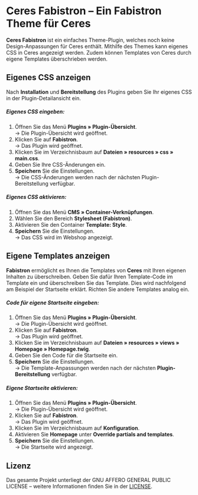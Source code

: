 # Ceres Fabistron – Ein Fabistron Theme für Ceres

**Ceres Fabistron** ist ein einfaches Theme-Plugin, welches noch keine Design-Anpassungen für Ceres enthält. Mithilfe des Themes kann eigenes CSS in Ceres angezeigt werden. Zudem können Templates von Ceres durch eigene Templates überschrieben werden.

## Eigenes CSS anzeigen

Nach **Installation** und **Bereitstellung** des Plugins geben Sie Ihr eigenes CSS in der Plugin-Detailansicht ein.

##### Eigenes CSS eingeben:

1. Öffnen Sie das Menü **Plugins » Plugin-Übersicht**.<br /> → Die Plugin-Übersicht wird geöffnet.
2. Klicken Sie auf **Fabistron**.<br /> → Das Plugin wird geöffnet.
3. Klicken Sie im Verzeichnisbaum auf **Dateien » resources » css » main.css**.
4. Geben Sie Ihre CSS-Änderungen ein.
5. **Speichern** Sie die Einstellungen.<br /> → Die CSS-Änderungen werden nach der nächsten Plugin-Bereitstellung verfügbar.

##### Eigenes CSS aktivieren:

1. Öffnen Sie das Menü **CMS » Container-Verknüpfungen**.
2. Wählen Sie den Bereich **Stylesheet (Fabistron)**.
3. Aktivieren Sie den Container **Template: Style**.
4. **Speichern** Sie die Einstellungen.<br /> → Das CSS wird im Webshop angezeigt.

## Eigene Templates anzeigen

**Fabistron** ermöglicht es Ihnen die Templates von **Ceres** mit Ihren eigenen Inhalten zu überschreiben. Geben Sie dafür Ihren Template-Code im Template ein und überschreiben Sie das Template. Dies wird nachfolgend am Beispiel der Startseite erklärt. Richten Sie andere Templates analog ein.

##### Code für eigene Startseite eingeben:

1. Öffnen Sie das Menü **Plugins » Plugin-Übersicht**.<br /> → Die Plugin-Übersicht wird geöffnet.
2. Klicken Sie auf **Fabistron**.<br /> → Das Plugin wird geöffnet.
3. Klicken Sie im Verzeichnisbaum auf **Dateien » resources » views » Homepage » Homepage.twig**.
4. Geben Sie den Code für die Startseite ein.
5. **Speichern** Sie die Einstellungen.<br /> → Die Template-Anpassungen werden nach der nächsten **Plugin-Bereitstellung** verfügbar.

##### Eigene Startseite aktivieren:

1. Öffnen Sie das Menü **Plugins » Plugin-Übersicht**.<br /> → Die Plugin-Übersicht wird geöffnet.
2. Klicken Sie auf **Fabistron**.<br /> → Das Plugin wird geöffnet.
3. Klicken Sie im Verzeichnisbaum auf **Konfiguration**.
4. Aktivieren Sie **Homepage** unter **Override partials and templates**.
5. **Speichern** Sie die Einstellungen.<br /> → Die Startseite wird angezeigt.

## Lizenz

Das gesamte Projekt unterliegt der GNU AFFERO GENERAL PUBLIC LICENSE – weitere Informationen finden Sie in der [LICENSE](https://github.com/plentymarkets/plugin-ceres-Fabistron/blob/master/LICENSE).
